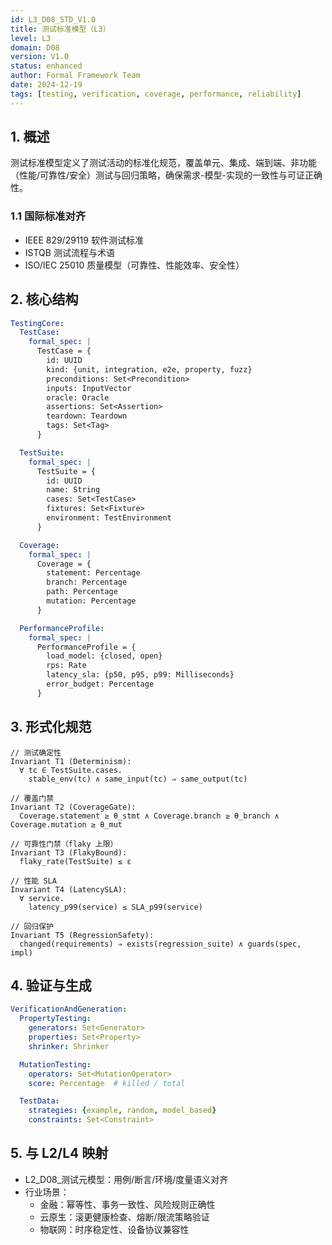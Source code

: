 ```yaml
---
id: L3_D08_STD_V1.0
title: 测试标准模型（L3）
level: L3
domain: D08
version: V1.0
status: enhanced
author: Formal Framework Team
date: 2024-12-19
tags: [testing, verification, coverage, performance, reliability]
---
```


## 1. 概述

测试标准模型定义了测试活动的标准化规范，覆盖单元、集成、端到端、非功能（性能/可靠性/安全）测试与回归策略，确保需求-模型-实现的一致性与可证正确性。

### 1.1 国际标准对齐

- IEEE 829/29119 软件测试标准
- ISTQB 测试流程与术语
- ISO/IEC 25010 质量模型（可靠性、性能效率、安全性）

## 2. 核心结构

```yaml
TestingCore:
  TestCase:
    formal_spec: |
      TestCase = {
        id: UUID
        kind: {unit, integration, e2e, property, fuzz}
        preconditions: Set<Precondition>
        inputs: InputVector
        oracle: Oracle
        assertions: Set<Assertion>
        teardown: Teardown
        tags: Set<Tag>
      }

  TestSuite:
    formal_spec: |
      TestSuite = {
        id: UUID
        name: String
        cases: Set<TestCase>
        fixtures: Set<Fixture>
        environment: TestEnvironment
      }

  Coverage:
    formal_spec: |
      Coverage = {
        statement: Percentage
        branch: Percentage
        path: Percentage
        mutation: Percentage
      }

  PerformanceProfile:
    formal_spec: |
      PerformanceProfile = {
        load_model: {closed, open}
        rps: Rate
        latency_sla: {p50, p95, p99: Milliseconds}
        error_budget: Percentage
      }
```

## 3. 形式化规范

```text
// 测试确定性
Invariant T1 (Determinism):
  ∀ tc ∈ TestSuite.cases.
    stable_env(tc) ∧ same_input(tc) ⇒ same_output(tc)

// 覆盖门禁
Invariant T2 (CoverageGate):
  Coverage.statement ≥ θ_stmt ∧ Coverage.branch ≥ θ_branch ∧ Coverage.mutation ≥ θ_mut

// 可靠性门禁（flaky 上限）
Invariant T3 (FlakyBound):
  flaky_rate(TestSuite) ≤ ε

// 性能 SLA
Invariant T4 (LatencySLA):
  ∀ service.
    latency_p99(service) ≤ SLA_p99(service)

// 回归保护
Invariant T5 (RegressionSafety):
  changed(requirements) ⇒ exists(regression_suite) ∧ guards(spec, impl)
```

## 4. 验证与生成

```yaml
VerificationAndGeneration:
  PropertyTesting:
    generators: Set<Generator>
    properties: Set<Property>
    shrinker: Shrinker

  MutationTesting:
    operators: Set<MutationOperator>
    score: Percentage  # killed / total

  TestData:
    strategies: {example, random, model_based}
    constraints: Set<Constraint>
```

## 5. 与 L2/L4 映射

- L2_D08_测试元模型：用例/断言/环境/度量语义对齐
- 行业场景：
  - 金融：幂等性、事务一致性、风险规则正确性
  - 云原生：滚更健康检查、熔断/限流策略验证
  - 物联网：时序稳定性、设备协议兼容性

